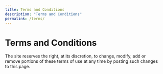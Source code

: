 ```yaml
---
title: Terms and Conditions
description: "Terms and Conditions"
permalink: /terms/
---
```


<!-- Main Section -->
<div class="container">
  <div class="row w-100">
    <div class="col-md-8  text-start pb-md-5 px-md-5">    
      <h1 class="fw-bold display-4 main-h1 pb-3 pb-md-4 px-2">Terms and Conditions</h1>
      The site reserves the right, at its discretion, to change, modify, add or remove portions of these terms of use at any time by posting such changes to this page.
  </div>
</div>